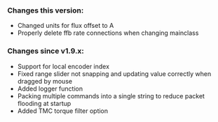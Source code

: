 ### Changes this version:
- Changed units for flux offset to A
- Properly delete ffb rate connections when changing mainclass

### Changes since v1.9.x:
- Support for local encoder index
- Fixed range slider not snapping and updating value correctly when dragged by mouse
- Added logger function
- Packing multiple commands into a single string to reduce packet flooding at startup
- Added TMC torque filter option